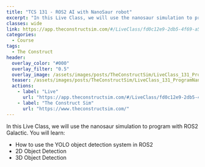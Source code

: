 ```yaml
---
title: "TCS 131 - ROS2 AI with NanoSaur robot"
excerpt: "In this Live Class, we will use the nanosaur simulation to program with ROS2 Galactic."
classes: wide
link: https://app.theconstructsim.com/#/LiveClass/fd0c12e9-2db5-4f69-a5bb-146b891bc69e
categories:
  - Course
tags:
  - The Construct
header:
  overlay_color: "#000"
  overlay_filter: "0.5"
  overlay_image: /assets/images/posts/TheConstructSim/LiveClass_131_ProgramNanoSaurwithROS2_TheConstruct.png
  teaser: /assets/images/posts/TheConstructSim/LiveClass_131_ProgramNanoSaurwithROS2_TheConstruct.png
  actions:
    - label: "Live"
      url: "https://app.theconstructsim.com/#/LiveClass/fd0c12e9-2db5-4f69-a5bb-146b891bc69e"
    - label: "The Construct Sim"
      url: "https://www.theconstructsim.com/"
---
```


In this Live Class, we will use the nanosaur simulation to program with ROS2 Galactic. You will learn:

* How to use the YOLO object detection system in ROS2
* 2D Object Detection
* 3D Object Detection
